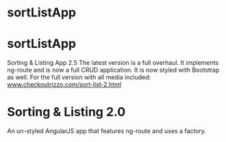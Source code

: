 # sortListApp
# sortListApp
Sorting & Listing App 2.5 The latest version is a full overhaul. It implements ng-route and is
now a full CRUD application. It is now styled with Bootstrap as well.  For the full version with all media
included: www.checkoutrizzo.com/sort-list-2.html


# Sorting & Listing 2.0
An un-styled AngularJS app that features ng-route and uses a factory. 
